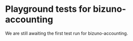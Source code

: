 # Playground tests for bizuno-accounting
We are still awaiting the first test run for bizuno-accounting.
